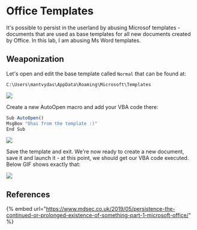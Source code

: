 # Office Templates

It's possible to persist in the userland by abusing Microsof templates - documents that are used as base templates for all new documents created by Office. In this lab, I am abusing Ms Word templates.

## Weaponization

Let's open and edit the base template called `Normal` that can be found at:

```text
C:\Users\mantvydas\AppData\Roaming\Microsoft\Templates
```

![](../../.gitbook/assets/annotation-2019-06-23-120121.png)

Create a new AutoOpen macro and add your VBA code there:

```javascript
Sub AutoOpen()
MsgBox "Ohai from the template :)"
End Sub
```

![](../../.gitbook/assets/annotation-2019-06-23-120805.png)

Save the template and exit. We're now ready to create a new document, save it and launch it - at this point, we should get our VBA code executed. Below GIF shows exactly that:

![](../../.gitbook/assets/word-template.gif)

## References

{% embed url="https://www.mdsec.co.uk/2019/05/persistence-the-continued-or-prolonged-existence-of-something-part-1-microsoft-office/" %}

